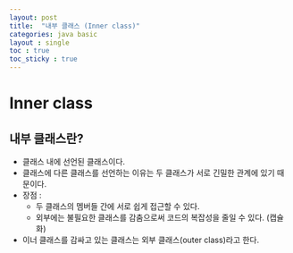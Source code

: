 ```yaml
---
layout: post
title:  "내부 클래스 (Inner class)"
categories: java basic
layout : single
toc : true 
toc_sticky : true
---
```


# Inner class

## 내부 클래스란?
- 클래스 내에 선언된 클래스이다.
- 클래스에 다른 클래스를 선언하는 이유는 두 클래스가 서로 긴밀한 관계에 있기 때문이다.
- 장점 : 
    - 두 클래스의 멤버들 간에 서로 쉽게 접근할 수 있다.
    - 외부에는 불필요한 클래스를 감춤으로써 코드의 복잡성을 줄일 수 있다. (캡슐화)
- 이너 클래스를 감싸고 있는 클래스는 외부 클래스(outer class)라고 한다.


